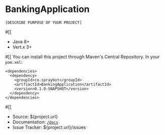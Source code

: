 # BankingApplication

`[DESCRIBE PURPOSE OF YOUR PROJECT]`

#[[
- Java 8+
- Vert.x 3+

#[[
You can install this project through Maven's Central Repository. In your
`pom.xml`:

```
<dependencies>
  <dependency>
    <groupId>co.spraybot</groupId>
    <artfiactId>BankingApplication</artifactId>
    <version>0.1.0-SNAPSHOT</version>
  </dependency>
</dependencies>
```

#[[
- Source: ${project.url}
- Documentation: [`/docs`](docs/)
- Issue Tracker: ${project.url}/issues